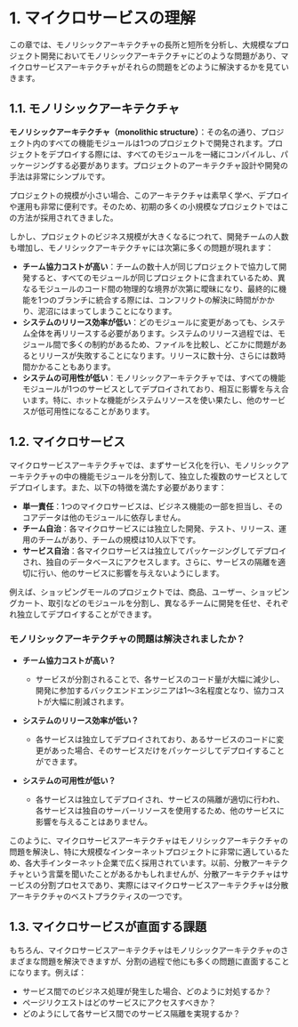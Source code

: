 # 1. マイクロサービスの理解

この章では、モノリシックアーキテクチャの長所と短所を分析し、大規模なプロジェクト開発においてモノリシックアーキテクチャにどのような問題があり、マイクロサービスアーキテクチャがそれらの問題をどのように解決するかを見ていきます。

## 1.1. モノリシックアーキテクチャ

**モノリシックアーキテクチャ（monolithic structure）**：その名の通り、プロジェクト内のすべての機能モジュールは1つのプロジェクトで開発されます。プロジェクトをデプロイする際には、すべてのモジュールを一緒にコンパイルし、パッケージングする必要があります。プロジェクトのアーキテクチャ設計や開発の手法は非常にシンプルです。

プロジェクトの規模が小さい場合、このアーキテクチャは素早く学べ、デプロイや運用も非常に便利です。そのため、初期の多くの小規模なプロジェクトではこの方法が採用されてきました。

しかし、プロジェクトのビジネス規模が大きくなるにつれて、開発チームの人数も増加し、モノリシックアーキテクチャには次第に多くの問題が現れます：
- **チーム協力コストが高い**：チームの数十人が同じプロジェクトで協力して開発すると、すべてのモジュールが同じプロジェクトに含まれているため、異なるモジュールのコード間の物理的な境界が次第に曖昧になり、最終的に機能を1つのブランチに統合する際には、コンフリクトの解決に時間がかかり、泥沼にはまってしまうことになります。
- **システムのリリース効率が低い**：どのモジュールに変更があっても、システム全体を再リリースする必要があります。システムのリリース過程では、モジュール間で多くの制約があるため、ファイルを比較し、どこかに問題があるとリリースが失敗することになります。リリースに数十分、さらには数時間かかることもあります。
- **システムの可用性が低い**：モノリシックアーキテクチャでは、すべての機能モジュールが1つのサービスとしてデプロイされており、相互に影響を与え合います。特に、ホットな機能がシステムリソースを使い果たし、他のサービスが低可用性になることがあります。

## 1.2. マイクロサービス

マイクロサービスアーキテクチャでは、まずサービス化を行い、モノリシックアーキテクチャの中の機能モジュールを分割して、独立した複数のサービスとしてデプロイします。また、以下の特徴を満たす必要があります：

- **単一責任**：1つのマイクロサービスは、ビジネス機能の一部を担当し、そのコアデータは他のモジュールに依存しません。
- **チーム自治**：各マイクロサービスには独立した開発、テスト、リリース、運用のチームがあり、チームの規模は10人以下です。
- **サービス自治**：各マイクロサービスは独立してパッケージングしてデプロイされ、独自のデータベースにアクセスします。さらに、サービスの隔離を適切に行い、他のサービスに影響を与えないようにします。

例えば、ショッピングモールのプロジェクトでは、商品、ユーザー、ショッピングカート、取引などのモジュールを分割し、異なるチームに開発を任せ、それぞれ独立してデプロイすることができます。

### モノリシックアーキテクチャの問題は解決されましたか？
- **チーム協力コストが高い？**
  - サービスが分割されることで、各サービスのコード量が大幅に減少し、開発に参加するバックエンドエンジニアは1〜3名程度となり、協力コストが大幅に削減されます。
  
- **システムのリリース効率が低い？**
  - 各サービスは独立してデプロイされており、あるサービスのコードに変更があった場合、そのサービスだけをパッケージしてデプロイすることができます。

- **システムの可用性が低い？**
  - 各サービスは独立してデプロイされ、サービスの隔離が適切に行われ、各サービスは独自のサーバーリソースを使用するため、他のサービスに影響を与えることはありません。

このように、マイクロサービスアーキテクチャはモノリシックアーキテクチャの問題を解決し、特に大規模なインターネットプロジェクトに非常に適しているため、各大手インターネット企業で広く採用されています。以前、分散アーキテクチャという言葉を聞いたことがあるかもしれませんが、分散アーキテクチャはサービスの分割プロセスであり、実際にはマイクロサービスアーキテクチャは分散アーキテクチャのベストプラクティスの一つです。

## 1.3. マイクロサービスが直面する課題

もちろん、マイクロサービスアーキテクチャはモノリシックアーキテクチャのさまざまな問題を解決できますが、分割の過程で他にも多くの問題に直面することになります。例えば：
- サービス間でのビジネス処理が発生した場合、どのように対処するか？
- ページリクエストはどのサービスにアクセスすべきか？
- どのようにして各サービス間でのサービス隔離を実現するか？
